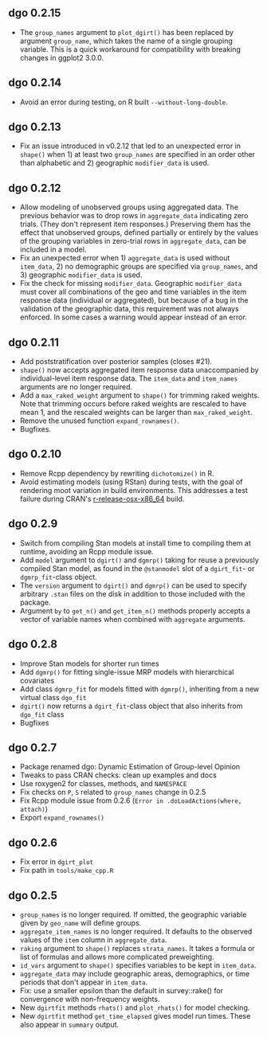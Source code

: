 ## dgo 0.2.15

* The `group_names` argument to `plot_dgirt()` has been replaced by argument
  `group_name`, which takes the name of a single grouping variable. This is a
  quick workaround for compatibility with breaking changes in ggplot2 3.0.0.

## dgo 0.2.14

* Avoid an error during testing, on R built `--without-long-double`.

## dgo 0.2.13

* Fix an issue introduced in v0.2.12 that led to an unexpected error in
  `shape()` when 1) at least two `group_names` are specified in an order other
  than alphabetic and 2) geographic `modifier_data` is used.

## dgo 0.2.12

* Allow modeling of unobserved groups using aggregated data. The previous
  behavior was to drop rows in `aggregate_data` indicating zero trials. (They
  don't represent item responses.) Preserving them has the effect that
  unobserved groups, defined partially or entirely by the values of the grouping
  variables in zero-trial rows in `aggregate_data`, can be included in a model.
* Fix an unexpected error when 1) `aggregate_data` is used without `item_data`, 2) 
  no demographic groups are specified via `group_names`, and 3) geographic
  `modifier_data` is used.
* Fix the check for missing `modifier_data`. Geographic `modifier_data` must
  cover all combinations of the geo and time variables in the item response data
  (individual or aggregated), but because of a bug in the validation of the
  geographic data, this requirement was not always enforced. In some cases a
  warning would appear instead of an error.

## dgo 0.2.11

* Add poststratification over posterior samples (closes #21).
* `shape()` now accepts aggregated item response data unaccompanied by
  individual-level item response data. The `item_data` and `item_names`
  arguments are no longer required.
* Add a `max_raked_weight` argument to `shape()` for trimming raked weights.
  Note that trimming occurs before raked weights are rescaled to have mean 1,
  and the rescaled weights can be larger than `max_raked_weight`.
* Remove the unused function `expand_rownames()`.
* Bugfixes.

## dgo 0.2.10

* Remove Rcpp dependency by rewriting `dichotomize()` in R.
* Avoid estimating models (using RStan) during tests, with the goal of rendering
  moot variation in build environments. This addresses a test failure during
  CRAN's
  [r-release-osx-x86_64](https://www.r-project.org/nosvn/R.check/r-release-osx-x86_64/dgo-00check.html)
  build.

## dgo 0.2.9

* Switch from compiling Stan models at install time to compiling them at
  runtime, avoiding an Rcpp module issue.
* Add `model` argument to `dgirt()` and `dgmrp()` taking for reuse a previously
  compiled Stan model, as found in the `@stanmodel` slot of a `dgirt_fit`- or
  `dgmrp_fit`-class object.
* The `version` argument to `dgirt()` and `dgmrp()` can be used to specify
  arbitrary `.stan` files on the disk in addition to those included with the
  package.
* Argument `by` to `get_n()` and `get_item_n()` methods properly accepts a
  vector of variable names when combined with `aggregate` arguments.

## dgo 0.2.8

* Improve Stan models for shorter run times
* Add `dgmrp()` for fitting single-issue MRP models with hierarchical covariates
* Add class `dgmrp_fit` for models fitted with `dgmrp()`, inheriting from a new
  virtual class `dgo_fit` 
* `dgirt()` now returns a `dgirt_fit`-class object that also inherits from
  `dgo_fit` class
* Bugfixes

## dgo 0.2.7

* Package renamed dgo: Dynamic Estimation of Group-level Opinion
* Tweaks to pass CRAN checks: clean up examples and docs
* Use roxygen2 for classes, methods, and `NAMESPACE`
* Fix checks on `P`, `S` related to `group_names` change in 0.2.5
* Fix Rcpp module issue from 0.2.6 (`Error in .doLoadActions(where, attach)`)
* Export `expand_rownames()`
 
## dgo 0.2.6

* Fix error in `dgirt_plot`
* Fix path in `tools/make_cpp.R`

## dgo 0.2.5

* `group_names` is no longer required. If omitted, the geographic variable given
  by `geo_name` will define groups.
* `aggregate_item_names` is no longer required. It defaults to the observed
  values of the `item` column in `aggregate_data`.
* `raking` argument to `shape()` replaces `strata_names`. It takes a formula or
  list of formulas and allows more complicated preweighting.
* `id_vars` argument to `shape()` specifies variables to be kept in `item_data`.
* `aggregate_data` may include geographic areas, demographics, or time periods
  that don't appear in `item_data`.
* Fix: use a smaller epsilon than the default in survey::rake() for convergence
  with non-frequency weights.
* New `dgirtfit` methods `rhats()` and `plot_rhats()` for model checking.
* New `dgirtfit` method `get_time_elapsed` gives model run times. These also
  appear in `summary` output.
